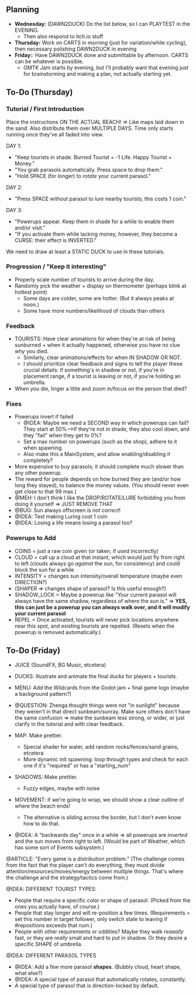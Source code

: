 
## Planning

* **Wednesday:** (DAWN2DUCK) Do the list below, so I can PLAYTEST in the EVENING.
  * Then also respond to itch.io stuff
* **Thursday:** Work on CARTS in morning (just for variation/while cycling), then necessary polishing DAWN2DUCK in evening
* **Friday:**: Have DAWN2DUCK done and submittable by afternoon. CARTS can be whatever is possible.
  * GMTK Jam starts by evening, but I'll probably want that evening just for brainstorming and making a plan, not actually starting yet.

## To-Do (Thursday)

### Tutorial / First Introduction

Place the instructions ON THE ACTUAL BEACH! => Like maps laid down in the sand. Also distribute them over MULTIPLE DAYS. Time only starts running once they've all faded into view.

DAY 1:
* "Keep tourists in shade. Burned Tourist = -1 Life. Happy Tourist = Money."
* "You grab parasols automatically. Press space to drop them."
* "Hold SPACE (for longer) to _rotate_ your current parasol."

DAY 2:
* "Press SPACE without parasol to _lure_ nearby tourists; this costs 1 coin."

DAY 3:
* "Powerups appear. Keep them in shade for a while to enable them and/or visit."
* "If you activate them while lacking money, however, they become a CURSE: their effect is INVERTED."

We need to draw at least a STATIC DUCK to use in these tutorials.

### Progression / "Keep it interesting"

* Properly scale number of tourists to arrive during the day.
* Randomly pick the weather + display on thermometer (perhaps blink at hottest point)
  * Some days are colder, some are hotter. (But it always peaks at noon.)
  * Some have more numbers/likelihood of clouds than others

### Feedback

* TOURISTS: Have clear animations for when they're at risk of being sunburned + when it actually happened, otherwise you have no clue why you died.
  * Similarly, clear animations/effects for when IN SHADOW OR NOT.
  * I should prioritize clear feedback and signs to tell the player these crucial details: if something's in shadow or not, if you're in placement range, if a tourist is leaving or not, if you're holding an umbrella.
* When you die, linger a little and zoom in/focus on the person that died?

### Fixes

* Powerups invert if failed
  * @IDEA: Maybe we need a SECOND way in which powerups can fail? They start at 50%-->If they're not in shade, they also cool down, and they "fail" when they get to 0%?
  * Set a max number on powerups (such as the shop), adhere to it when spawning.
  * Also make this a MainSystem, and allow enabling/disabling it completely?
* More expensive to buy parasols; it should complete much slower than any other powerup.
* The reward for people depends on how burned they are (and/or how long they stayed), to balance the money values. (You should never even get close to that 99 max.)
* @MEH: I don't think I like the DROP/ROTATE/LURE forbidding you from doing it yourself => JUST REMOVE THAT
* @BUG: Sun always offscreen _is not correct_!
* @IDEA: Test making Luring cost 1 coin
* @IDEA: Losing a life means losing a parasol too?

### Powerups to Add

* COINS = just a raw coin given (or taken, if used incorrectly)
* CLOUD = call up a cloud at that instant, which would just fly from right to left (clouds always go _against_ the sun, for consistency) and could block the sun for a while
* INTENSITY = changes sun intensity/overall temperature (maybe even DIRECTION?)
* (SHAPER => changes shape of parasol? Is this useful enough?)
* SHADOW_LOCK = Maybe a powerup like "Your current parasol will always have the same shadow, regardless of where the sun is." => **YES, this can just be a powerup you can always walk over, and it will modify your current parasol**
* REPEL = Once activated, tourists will never pick locations anywhere near this spot, and existing tourists are repelled. (Resets when the powerup is removed automatically.)



## To-Do (Friday)

* JUICE (SoundFX, BG Music, etcetera)
* DUCKS: Illustrate and animate the final ducks for players + tourists.
* MENU: Add the Wildcards from the Godot jam + final game logo (maybe a background pattern?)
* @QUESTION: Zhenga thought things were not "in sunlight" because they weren't in that direct sunbeam/sunray. Make sure others don't have the same confusion => make the sunbeam less strong, or wider, or just clarify in the tutorial and with clear feedback.

* MAP: Make prettier.
  * Special shader for water, add random rocks/fences/sand grains, etcetera
  * More dynamic init spawning: loop through types and check for each one if it's "required" or has a "starting_num"
* SHADOWS: Make prettier.
  * Fuzzy edges, maybe with noise
* MOVEMENT: if we're going to wrap, we should show a clear outline of where the beach ends!
  * The alternative is sliding across the border, but I don't even know how to do that.

* @IDEA: A "backwards day" once in a while => all powerups are _inverted_ and the sun moves from right to left. (Would be part of Weather, which has some sort of Events subsystem.)




@ARTICLE: "Every game is a distribution problem." (The challenge comes from the fact that the player can't do everything, they must divide attention/resources/moves/energy between multiple things. That's where the challenge and the strategy/tactics come from.)





@IDEA: DIFFERENT TOURIST TYPES:

* People that require a specific color or shape of parasol. (Picked from the ones you actually have, of course.)
* People that stay longer and will re-position a few times. (Requirements = set this number in target follower, only switch state to leaving if #repositions exceeds that num.)
* People with other requirements or oddities? Maybe they walk _reaaally_ fast, or they are _really_ small and hard to put in shadow. Or they desire a specific SHAPE of umbrella.

@IDEA: DIFFERENT PARASOL TYPES

* @IDEA: Add a few more parasol **shapes**. (Bubbly cloud, heart shape, what else?)
* @IDEA: A special type of parasol that automatically rotates, constantly. 
* A special type of parasol that is direction-locked by default.